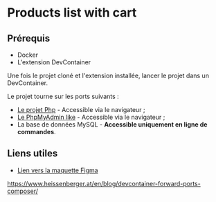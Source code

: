 # Products list with cart

## Prérequis

- Docker
- L'extension DevContainer

Une fois le projet cloné et l'extension installée, lancer le projet dans un DevContainer.

Le projet tourne sur les ports suivants :
- [Le projet Php](http://localhost:8081) - Accessible via le navigateur ;
- [Le PhpMyAdmin like](http://localhost:8091) - Accessible via le navigateur ;
- La base de données MySQL - **Accessible uniquement en ligne de commandes**.


## Liens utiles

- [Lien vers la maquette Figma](https://www.figma.com/design/M2XTNISPVHJH1rPJ355G3o/product-list-with-cart?node-id=10-2&t=OPgDoTP7L1cHQG2N-1)

https://www.heissenberger.at/en/blog/devcontainer-forward-ports-composer/